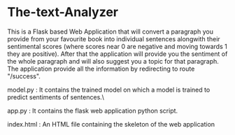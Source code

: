 # The-text-Analyzer

This is a Flask based Web Application that will convert a paragraph you provide from your favourite book into individual sentences alongwith their sentimental scores (where scores near 0 are negative and moving towards 1 they are positive).
After that the application will provide you the sentiment of the whole paragraph and will also suggest you a topic for that paragraph.
The application provide all the information by redirecting to route "/success".

model.py : It contains the trained model on which a model is trained to predict sentiments of sentences.\

app.py : It contains the flask web application python script.

index.html : An HTML file containing the skeleton of the web application

